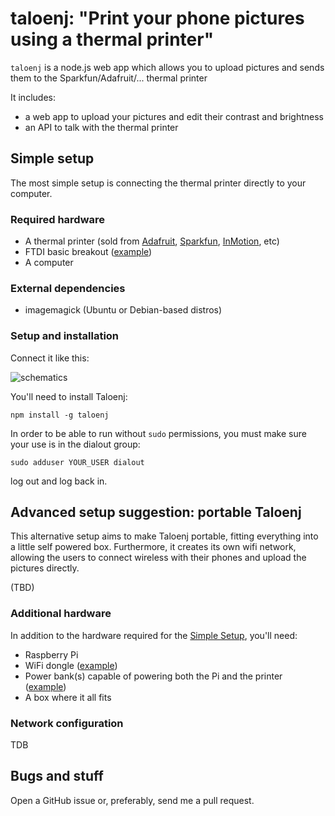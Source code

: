 # taloenj:  "Print your phone pictures using a thermal printer"


`taloenj` is a node.js web app which allows you to upload pictures and sends them to the Sparkfun/Adafruit/... thermal printer

It includes:

* a web app to upload your pictures and edit their contrast and
  brightness
* an API to talk with the thermal printer


## Simple setup

The most simple setup is connecting the thermal printer directly
to your computer.

### Required hardware

* A thermal printer (sold from [Adafruit](http://www.adafruit.com/product/597), [Sparkfun](https://www.sparkfun.com/products/10438), [InMotion](http://www.inmotion.pt/pt/adafruit/983-mini-thermal-receipt-printer.html), etc)
* FTDI basic breakout
  ([example](https://www.sparkfun.com/products/9716))
* A computer

### External dependencies

* imagemagick (Ubuntu or Debian-based distros)

### Setup and installation

Connect it like this:

![schematics](https://raw.githubusercontent.com/xseignard/thermalPrinter/master/images/schema.png)

 You'll need to install Taloenj:

    npm install -g taloenj

In order to be able to run without `sudo` permissions, you must
make sure your use is in the dialout group:

    sudo adduser YOUR_USER dialout

log out and log back in.

## Advanced setup suggestion: portable Taloenj

This alternative setup aims to make Taloenj portable, fitting
everything into a little self powered box. Furthermore, it creates its
own wifi network, allowing the users to connect wireless with their
phones and upload the pictures directly.

(TBD)

### Additional hardware

In addition to the hardware required for the [Simple
Setup](required-hardware), you'll need:

* Raspberry Pi
* WiFi dongle ([example](http://www.dx.com/p/ultra-mini-nano-usb-2-0-802-11n-150mbps-wifi-wlan-wireless-network-adapter-48166))
* Power bank(s) capable of powering both the Pi and the printer
  ([example](http://www.amazon.co.uk/RAVPower-16750mAh-Portable-External-Technology-y/dp/B00OJXVDAU/ref=sr_1_2?ie=UTF8&qid=1459805916&sr=8-2&keywords=ravpower))
* A box where it all fits

### Network configuration

TDB

## Bugs and stuff

Open a GitHub issue or, preferably, send me a pull request.
